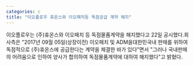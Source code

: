 ```yaml
---
categories: c
title: "이오플로우 휴온스와 이오패치등 독점공급 계약 해지"
---
```

이오플로우는 (주)휴온스와 이오패치 등 독점물품계약을 해지했다고 22일 공시했다.회사측은 "2017년 09월 05일(상장이전) 이오패치 및 ADM을대한민국내 판매를 위하여 독점적으로 (주)휴온스에 공급한다는 계약을 체결한 바가 있다"면서 "그러나 국내판매의 어려움으로 인하여 양사가 합의하여 독점물품계약에 대하여 해지했다"고 밝혔다.